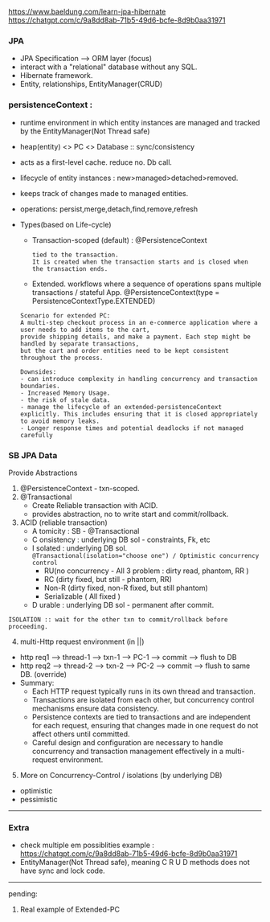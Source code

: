 https://www.baeldung.com/learn-jpa-hibernate
https://chatgpt.com/c/9a8dd8ab-71b5-49d6-bcfe-8d9b0aa31971

### JPA
- JPA Specification --> ORM layer (focus)
- interact with a "relational" database without any SQL.
- Hibernate framework.
- Entity, relationships, EntityManager(CRUD)

### persistenceContext : 
  - runtime environment in which entity instances are managed and tracked by the EntityManager(Not Thread safe)
  - heap(entity) <> PC <> Database :: sync/consistency
  - acts as a first-level cache. reduce no. Db call.
  - lifecycle of entity instances : new>managed>detached>removed.
  - keeps track of changes made to managed entities.
  - operations: persist,merge,detach,find,remove,refresh
  - Types(based on Life-cycle)
    - Transaction-scoped (default) :  @PersistenceContext
      ```
      tied to the transaction. 
      It is created when the transaction starts and is closed when the transaction ends.
      ```
    - Extended. workflows where a sequence of operations spans multiple transactions / stateful App. @PersistenceContext(type = PersistenceContextType.EXTENDED)
    
    ```
    Scenario for extended PC:
    A multi-step checkout process in an e-commerce application where a user needs to add items to the cart,
    provide shipping details, and make a payment. Each step might be handled by separate transactions, 
    but the cart and order entities need to be kept consistent throughout the process.
    ```
        Downsides:
        - can introduce complexity in handling concurrency and transaction boundaries.
        - Increased Memory Usage.
        - the risk of stale data.
        - manage the lifecycle of an extended-persistenceContext explicitly. This includes ensuring that it is closed appropriately to avoid memory leaks.
        - Longer response times and potential deadlocks if not managed carefully


### SB JPA Data
Provide Abstractions
1. @PersistenceContext - txn-scoped.
2. @Transactional 
   - Create Reliable transaction with ACID.
   - provides abstraction, no to write start and commit/rollback.
3. ACID (reliable transaction)
    - A tomicity : SB - @Transactional
    - C onsistency : underlying DB sol - constraints, Fk, etc
    - I solated : underlying DB  sol.  
   ```@Transactional(isolation="choose one") / Optimistic concurrency control```
      - RU(no concurrency - All 3 problem : dirty read, phantom, RR ) 
      - RC (dirty fixed, but still - phantom, RR)
      - Non-R (dirty fixed, non-R fixed, but still phantom) 
      - Serializable ( All fixed )
    - D urable : underlying DB  sol - permanent after commit.
```
ISOLATION :: wait for the other txn to commit/rollback before proceeding. 
```
4. multi-Http request environment (in ||)
- http req1 --> thread-1 --> txn-1 --> PC-1 --> commit --> flush  to DB
- http req2 --> thread-2 --> txn-2 --> PC-2 --> commit --> flush  to same DB. (override)
- Summary:
  * Each HTTP request typically runs in its own thread and transaction.
  * Transactions are isolated from each other, but concurrency control mechanisms ensure data consistency.
  * Persistence contexts are tied to transactions and are independent for each request, ensuring that changes made in one request do not affect others until committed.
  * Careful design and configuration are necessary to handle concurrency and transaction management effectively in a multi-request environment.

5. More on Concurrency-Control / isolations (by underlying DB)
- optimistic
- pessimistic
---

###  Extra
- check multiple em possiblities example : https://chatgpt.com/c/9a8dd8ab-71b5-49d6-bcfe-8d9b0aa31971
- EntityManager(Not Thread safe), meaning C R U D methods does not have sync and lock code.

---
pending:
1. Real example of Extended-PC

